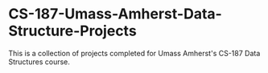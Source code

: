 # CS-187-Umass-Amherst-Data-Structure-Projects
This is a collection of projects completed for Umass Amherst's CS-187 Data Structures course.
